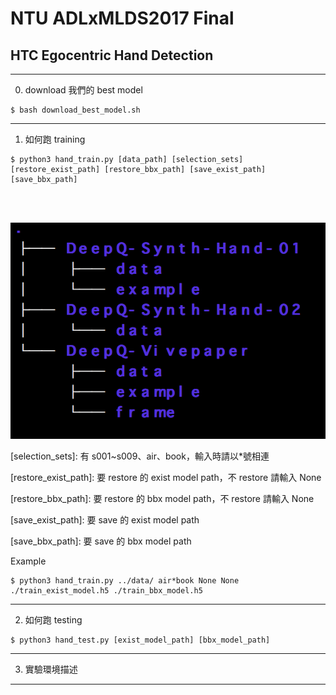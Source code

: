 # NTU ADLxMLDS2017 Final
## HTC Egocentric Hand Detection

---
0. download 我們的 best model

```
$ bash download_best_model.sh
```


---
1. 如何跑 training

```
$ python3 hand_train.py [data_path] [selection_sets] [restore_exist_path] [restore_bbx_path] [save_exist_path] [save_bbx_path]
```

<br/>

[data_path]: 資料位置，其架構如下

<br/>

![image](https://github.com//ExtraOOmegaPPanDDa/ADLxMLDS2017_Final/blob/master/asset/data.png)

[selection_sets]: 有 s001~s009、air、book，輸入時請以*號相連

[restore_exist_path]: 要 restore 的 exist model path，不 restore 請輸入 None

[restore_bbx_path]: 要 restore 的 bbx model path，不 restore 請輸入 None

[save_exist_path]: 要 save 的 exist model path

[save_bbx_path]: 要 save 的 bbx model path

Example

```
$ python3 hand_train.py ../data/ air*book None None ./train_exist_model.h5 ./train_bbx_model.h5
```


---
2. 如何跑 testing

```
$ python3 hand_test.py [exist_model_path] [bbx_model_path]
```

---
3. 實驗環境描述
---